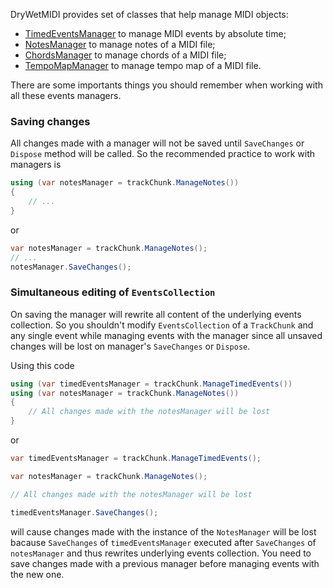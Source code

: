 DryWetMIDI provides set of classes that help manage MIDI objects:

* [TimedEventsManager](Events-absolute-time.md) to manage MIDI events by absolute time;
* [NotesManager](Notes.md) to manage notes of a MIDI file;
* [ChordsManager](Chords.md) to manage chords of a MIDI file;
* [TempoMapManager](Tempo-map.md) to manage tempo map of a MIDI file.

There are some importants things you should remember when working with all these events managers.

### Saving changes

All changes made with a manager will not be saved until `SaveChanges` or `Dispose` method will be called. So the recommended practice to work with managers is

```csharp
using (var notesManager = trackChunk.ManageNotes())
{
    // ...
}
```

or

```csharp
var notesManager = trackChunk.ManageNotes();
// ...
notesManager.SaveChanges();
```

### Simultaneous editing of `EventsCollection`

On saving the manager will rewrite all content of the underlying events collection. So you shouldn't modify `EventsCollection` of a `TrackChunk` and any single event while managing events with the manager since all unsaved changes will be lost on manager's `SaveChanges` or `Dispose`.

Using this code

```csharp
using (var timedEventsManager = trackChunk.ManageTimedEvents())
using (var notesManager = trackChunk.ManageNotes())
{
    // All changes made with the notesManager will be lost
}
```

or

```csharp
var timedEventsManager = trackChunk.ManageTimedEvents();

var notesManager = trackChunk.ManageNotes();

// All changes made with the notesManager will be lost

timedEventsManager.SaveChanges();
```

will cause changes made with the instance of the `NotesManager` will be lost bacause `SaveChanges` of `timedEventsManager` executed after `SaveChanges` of `notesManager` and thus rewrites underlying events collection. You need to save changes made with a previous manager before managing events with the new one.